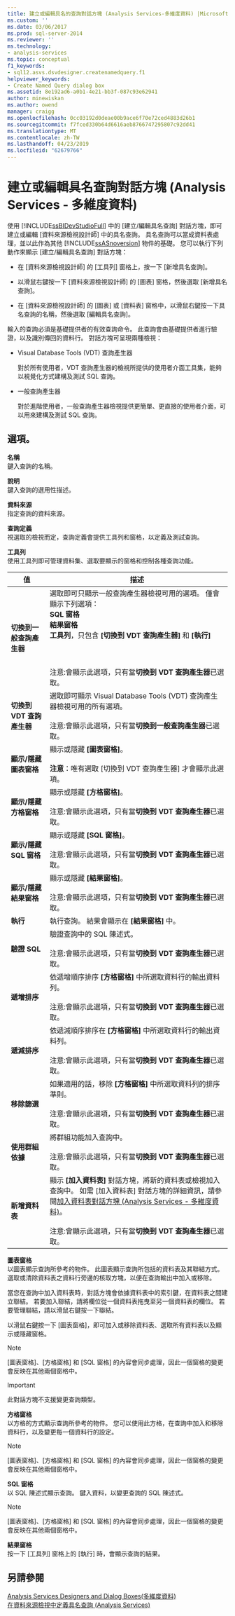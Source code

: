 ```yaml
---
title: 建立或編輯具名的查詢對話方塊 (Analysis Services-多維度資料) |Microsoft Docs
ms.custom: ''
ms.date: 03/06/2017
ms.prod: sql-server-2014
ms.reviewer: ''
ms.technology:
- analysis-services
ms.topic: conceptual
f1_keywords:
- sql12.asvs.dsvdesigner.createnamedquery.f1
helpviewer_keywords:
- Create Named Query dialog box
ms.assetid: 8e192ad6-a0b1-4e21-bb3f-087c93e62941
author: minewiskan
ms.author: owend
manager: craigg
ms.openlocfilehash: 0cc03192d0deae00b9ace6f70e72ced4883d26b1
ms.sourcegitcommit: f7fced330b64d6616aeb8766747295807c92dd41
ms.translationtype: MT
ms.contentlocale: zh-TW
ms.lasthandoff: 04/23/2019
ms.locfileid: "62679766"
---
```

# <a name="create-or-edit-named-query-dialog-box-analysis-services---multidimensional-data"></a>建立或編輯具名查詢對話方塊 (Analysis Services - 多維度資料)
  使用 [!INCLUDE[ssBIDevStudioFull](../includes/ssbidevstudiofull-md.md)] 中的 [建立/編輯具名查詢] 對話方塊，即可建立或編輯 [資料來源檢視設計師] 中的具名查詢。 具名查詢可以當成資料表處理，並以此作為其他 [!INCLUDE[ssASnoversion](../includes/ssasnoversion-md.md)] 物件的基礎。 您可以執行下列動作來顯示 [建立/編輯具名查詢] 對話方塊：  
  
-   在 [資料來源檢視設計師] 的 [工具列] 窗格上，按一下 [新增具名查詢]。  
  
-   以滑鼠右鍵按一下 [資料來源檢視設計師] 的 [圖表] 窗格，然後選取 [新增具名查詢]。  
  
-   在 [資料來源檢視設計師] 的 [圖表] 或 [資料表] 窗格中，以滑鼠右鍵按一下具名查詢的名稱，然後選取 [編輯具名查詢]。  
  
 輸入的查詢必須是基礎提供者的有效查詢命令。 此查詢會由基礎提供者進行驗證，以及識別傳回的資料行。 對話方塊可呈現兩種檢視：  
  
-   Visual Database Tools (VDT) 查詢產生器  
  
     對於所有使用者，VDT 查詢產生器的檢視所提供的使用者介面工具集，能夠以視覺化方式建構及測試 SQL 查詢。  
  
-   一般查詢產生器  
  
     對於進階使用者，一般查詢產生器檢視提供更簡單、更直接的使用者介面，可以用來建構及測試 SQL 查詢。  
  
## <a name="options"></a>選項。  
 **名稱**  
 鍵入查詢的名稱。  
  
 **說明**  
 鍵入查詢的選用性描述。  
  
 **資料來源**  
 指定查詢的資料來源。  
  
 **查詢定義**  
 視選取的檢視而定，查詢定義會提供工具列和窗格，以定義及測試查詢。  
  
 **工具列**  
 使用工具列即可管理資料集、選取要顯示的窗格和控制各種查詢功能。  
  
|值|描述|  
|-----------|-----------------|  
|**切換到一般查詢產生器**|選取即可只顯示一般查詢產生器檢視可用的選項。 僅會顯示下列選項：<br />**SQL 窗格**<br />**結果窗格**<br />**工具列**，只包含 **[切換到 VDT 查詢產生器]** 和 **[執行]**<br /><br /> <br /><br /> 注意:會顯示此選項，只有當**切換到 VDT 查詢產生器**已選取。|  
|**切換到 VDT 查詢產生器**|選取即可顯示 Visual Database Tools (VDT) 查詢產生器檢視可用的所有選項。<br /><br /> 注意:會顯示此選項，只有當**切換到一般查詢產生器**已選取。|  
|**顯示/隱藏圖表窗格**|顯示或隱藏 **[圖表窗格]**。<br /><br /> **注意**：唯有選取 [切換到 VDT 查詢產生器] 才會顯示此選項。|  
|**顯示/隱藏方格窗格**|顯示或隱藏 **[方格窗格]**。<br /><br /> 注意:會顯示此選項，只有當**切換到 VDT 查詢產生器**已選取。|  
|**顯示/隱藏 SQL 窗格**|顯示或隱藏 **[SQL 窗格]**。<br /><br /> 注意:會顯示此選項，只有當**切換到 VDT 查詢產生器**已選取。|  
|**顯示/隱藏結果窗格**|顯示或隱藏 **[結果窗格]**。<br /><br /> 注意:會顯示此選項，只有當**切換到 VDT 查詢產生器**已選取。|  
|**執行**|執行查詢。 結果會顯示在 **[結果窗格]** 中。|  
|**驗證 SQL**|驗證查詢中的 SQL 陳述式。<br /><br /> 注意:會顯示此選項，只有當**切換到 VDT 查詢產生器**已選取。|  
|**遞增排序**|依遞增順序排序 **[方格窗格]** 中所選取資料行的輸出資料列。<br /><br /> 注意:會顯示此選項，只有當**切換到 VDT 查詢產生器**已選取。|  
|**遞減排序**|依遞減順序排序在 **[方格窗格]** 中所選取資料行的輸出資料列。<br /><br /> 注意:會顯示此選項，只有當**切換到 VDT 查詢產生器**已選取。|  
|**移除篩選**|如果適用的話，移除 **[方格窗格]** 中所選取資料列的排序準則。<br /><br /> 注意:會顯示此選項，只有當**切換到 VDT 查詢產生器**已選取。|  
|**使用群組依據**|將群組功能加入查詢中。<br /><br /> 注意:會顯示此選項，只有當**切換到 VDT 查詢產生器**已選取。|  
|**新增資料表**|顯示 **[加入資料表]** 對話方塊，將新的資料表或檢視加入查詢中。 如需 [加入資料表] 對話方塊的詳細資訊，請參閱[加入資料表對話方塊 &#40;Analysis Services - 多維度資料&#41;](add-table-dialog-box-analysis-services-multidimensional-data.md)。<br /><br /> 注意:會顯示此選項，只有當**切換到 VDT 查詢產生器**已選取。|  
  
 **圖表窗格**  
 以圖表顯示查詢所參考的物件。 此圖表顯示查詢所包括的資料表及其聯結方式。 選取或清除資料表之資料行旁邊的核取方塊，以便在查詢輸出中加入或移除。  
  
 當您在查詢中加入資料表時，對話方塊會依據資料表中的索引鍵，在資料表之間建立聯結。 若要加入聯結，請將欄位從一個資料表拖曳至另一個資料表的欄位。 若要管理聯結，請以滑鼠右鍵按一下聯結。  
  
 以滑鼠右鍵按一下 [圖表窗格]，即可加入或移除資料表、選取所有資料表以及顯示或隱藏窗格。  
  
> [!NOTE]  
>  [圖表窗格]、[方格窗格] 和 [SQL 窗格] 的內容會同步處理，因此一個窗格的變更會反映在其他兩個窗格中。  
  
> [!IMPORTANT]  
>  此對話方塊不支援變更查詢類型。  
  
 **方格窗格**  
 以方格的方式顯示查詢所參考的物件。 您可以使用此方格，在查詢中加入和移除資料行，以及變更每一個資料行的設定。  
  
> [!NOTE]  
>  [圖表窗格]、[方格窗格] 和 [SQL 窗格] 的內容會同步處理，因此一個窗格的變更會反映在其他兩個窗格中。  
  
 **SQL 窗格**  
 以 SQL 陳述式顯示查詢。 鍵入資料，以變更查詢的 SQL 陳述式。  
  
> [!NOTE]  
>  [圖表窗格]、[方格窗格] 和 [SQL 窗格] 的內容會同步處理，因此一個窗格的變更會反映在其他兩個窗格中。  
  
 **結果窗格**  
 按一下 [工具列] 窗格上的 [執行] 時，會顯示查詢的結果。  
  
## <a name="see-also"></a>另請參閱  
 [Analysis Services Designers and Dialog Boxes&#40;多維度資料&#41;](analysis-services-designers-and-dialog-boxes-multidimensional-data.md)   
 [在資料來源檢視中定義具名查詢 &#40;Analysis Services&#41;](multidimensional-models/define-named-queries-in-a-data-source-view-analysis-services.md)  
  
  
